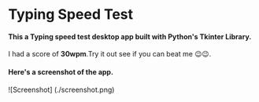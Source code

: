 # Typing Speed Test
#### This a Typing speed test desktop app built with Python's Tkinter Library.
I had a score of **30wpm**.Try it out see if you can beat me 😉😉.
#### Here's a screenshot of the app.
![Screenshot] (./screenshot.png)

